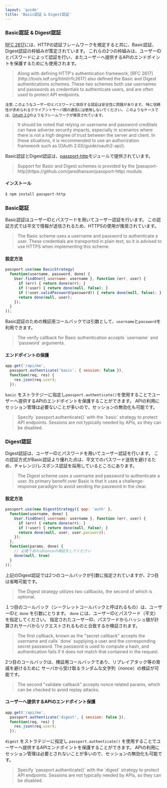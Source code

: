 ```yaml
---
layout: 'guide'
title: 'Basic認証 & Digest認証'
---
```


### Basic認証 & Digest認証

[RFC 2617](http://tools.ietf.org/html/rfc2617)には、HTTPの認証フレームワークを規定すると共に、Basic認証、Digest認証の枠組みが策定されています。
これらの2つの枠組みは、ユーザーIDとパスワードによって認証を行い、またユーザーへ提供するAPIのエンドポイントを保護するためにも使用されます。

<blockquote class="original">
Along with defining HTTP's authentication framework, [RFC 2617](http://tools.ietf.org/html/rfc2617)
also defined the Basic and Digest authentications schemes.  These two schemes
both use usernames and passwords as credentials to authenticate users, and are
often used to protect API endpoints.
</blockquote>

<small>注意: このようなユーザーIDとパスワードに依存する認証は安全性に問題があります。
特に信頼性が求められるクライアントサーバ間の通信には使用しないでください。
このようなケースでは、[OAuth 2.0](/www.passportjs.org/guide/oauth2-api/)のようなフレームワークが推奨されています。</small>

<blockquote class="original">
It should be noted that relying on username and password creditials can have
adverse security impacts, especially in scenarios where there is not a high
degree of trust between the server and client.  In these situations, it is
recommended to use an authorization framework such as [OAuth 2.0](/guide/oauth2-api/).
</blockquote>

Basic認証とDigest認証は、[passport-http](https://github.com/jaredhanson/passport-http)モジュールで提供されています。

<blockquote class="original">
Support for Basic and Digest schemes is provided by the [passport-http](https://github.com/jaredhanson/passport-http)
module.
</blockquote>

#### インストール

```bash
$ npm install passport-http
```

### Basic認証

Basic認証はユーザーIDとパスワードを用いてユーザー認証を行います。
この認証方式では平文で情報が送信されるため、HTTPSの使用が推奨されています。

<blockquote class="original">
The Basic scheme uses a username and password to authenticate a user.  These
credentials are transported in plain text, so it is advised to use HTTPS when
implementing this scheme.
</blockquote>

#### 設定方法

```javascript
passport.use(new BasicStrategy(
  function(username, password, done) {
    User.findOne({ username: username }, function (err, user) {
      if (err) { return done(err); }
      if (!user) { return done(null, false); }
      if (!user.validPassword(password)) { return done(null, false); }
      return done(null, user);
    });
  }
));
```

Basic認証のための検証用コールバックでは引数として、`username`と`password`を利用できます。

<blockquote class="original">
The verify callback for Basic authentication accepts `username` and `password`
arguments.
</blockquote>


#### エンドポイントの保護

```javascript
app.get('/api/me', 
  passport.authenticate('basic', { session: false }),
  function(req, res) {
    res.json(req.user);
  });
```

`basic` をストラテジーに指定し`passport.authenticate()`を使用することでユーザーへ提供するAPIのエンドポイントを保護することができます。
APIの利用にセッション管理は必要ないことが多いので、セッションの無効化も可能です。

<blockquote class="original">
Specify `passport.authenticate()` with the `basic` strategy to protect API
endpoints.  Sessions are not typically needed by APIs, so they can be disabled.
</blockquote>

### Digest認証

Digest認証は、ユーザーIDとパスワードを用いてユーザー認証を行います。
この認証方式がBasic認証より優れた点は、平文でのパスワード送信を避けるため、チャレンジ/レスポンス認証を採用しているところにあります。

<blockquote class="original">
The Digest scheme uses a username and password to authenticate a user.  Its
primary benefit over Basic is that it uses a challenge-response paradigm to
avoid sending the password in the clear.
</blockquote>

#### 設定方法

```javascript
passport.use(new DigestStrategy({ qop: 'auth' },
  function(username, done) {
    User.findOne({ username: username }, function (err, user) {
      if (err) { return done(err); }
      if (!user) { return done(null, false); }
      return done(null, user, user.password);
    });
  },
  function(params, done) {
    // 必要であればnonceの検証をしてください
    done(null, true)
  }
));
```

上記のDigest認証では2つのコールバックが引数に指定されていますが、2つ目は省略可能です。

<blockquote class="original">
The Digest strategy utilizes two callbacks, the second of which is optional.
</blockquote>

１つ目のコールバック（シークレットコールバックと呼ばれるもの）は、ユーザーIDと `done` を引数にとります。
`done` には、ユーザーIDとパスワード（平文）を指定してください。
指定されたユーザーID、パスワードからハッシュ値が計算されサーバからリクエストされるものと合致するか検証されます。

<blockquote class="original">
The first callback, known as the "secret callback" accepts the username and
calls `done` supplying a user and the corresponding secret password.  The
password is used to compute a hash, and authentication fails if it does not
match that contained in the request.
</blockquote>

2つ目のコールバックは、検証用コールバックであり、リプレイアタック等の脅威を避けるために
サーバから受け取るランダムな文字列（nonce）の検証が可能です。

<blockquote class="original">
The second "validate callback" accepts nonce related params, which can be
checked to avoid replay attacks.
</blockquote>

#### ユーザーへ提供するAPIのエンドポイント保護

```javascript
app.get('/api/me', 
  passport.authenticate('digest', { session: false }),
  function(req, res) {
    res.json(req.user);
  });
```

`digest` をストラテジーに指定し `passport.authenticate()` を使用することでユーザーへ提供するAPIエンドポイントを保護することができます。
APIの利用にセッション管理は必要とされないことが多いので、セッションの無効化も可能です。

<blockquote class="original">
Specify `passport.authenticate()` with the `digest` strategy to protect API
endpoints.  Sessions are not typically needed by APIs, so they can be disabled.
</blockquote>
